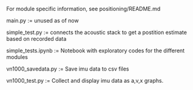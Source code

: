 


For module specific information, see positioning/README.md

main.py :=
    unused as of now

simple_test.py :=
    connects the acoustic stack to get a postition estimate based on recorded data

simple_tests.ipynb :=
   Notebook with exploratory codes for the different modules

vn1000_savedata.py :=
    Save imu data to csv files

vn1000_test.py :=
    Collect and display imu data as a,v,x graphs.
